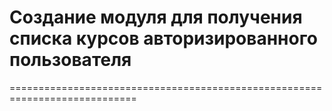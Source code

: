 # Создание модуля для получения списка курсов авторизированного пользователя
============================================================================
